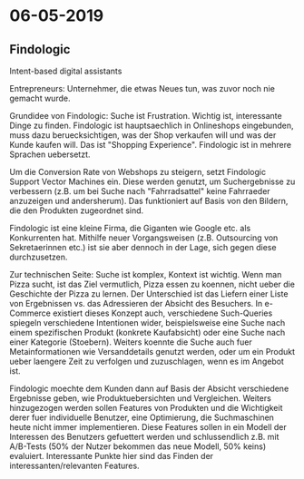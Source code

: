 # 06-05-2019

<!--TOC-->

## Findologic

Intent-based digital assistants

Entrepreneurs: Unternehmer, die etwas Neues tun, was zuvor noch nie gemacht wurde. 

Grundidee von Findologic: Suche ist Frustration. Wichtig ist, interessante Dinge zu finden. Findologic ist hauptsaechlich in Onlineshops eingebunden, muss dazu beruecksichtigen, was der Shop verkaufen will und was der Kunde kaufen will. Das ist "Shopping Experience". Findologic ist in mehrere Sprachen uebersetzt. 

Um die Conversion Rate von Webshops zu steigern, setzt Findologic Support Vector Machines ein. Diese werden genutzt, um Suchergebnisse zu verbessern (z.B. um bei Suche nach "Fahrradsattel" keine Fahrraeder anzuzeigen und andersherum). Das funktioniert auf Basis von den Bildern, die den Produkten zugeordnet sind.

Findologic ist eine kleine Firma, die Giganten wie Google etc. als Konkurrenten hat. Mithilfe neuer Vorgangsweisen (z.B. Outsourcing von Sekretaerinnen etc.) ist sie aber dennoch in der Lage, sich gegen diese durchzusetzen.

Zur technischen Seite: Suche ist komplex, Kontext ist wichtig. Wenn man Pizza sucht, ist das Ziel vermutlich, Pizza essen zu koennen, nicht ueber die Geschichte der Pizza zu lernen. Der Unterschied ist das Liefern einer Liste von Ergebnissen vs. das Adressieren der Absicht des Besuchers. In e-Commerce existiert dieses Konzept auch, verschiedene Such-Queries spiegeln verschiedene Intentionen wider, beispielsweise eine Suche nach einem spezifischen Produkt (konkrete Kaufabsicht) oder eine Suche nach einer Kategorie (Stoebern). Weiters koennte die Suche auch fuer Metainformationen wie Versanddetails genutzt werden, oder um ein Produkt ueber laengere Zeit zu verfolgen und zuzuschlagen, wenn es im Angebot ist.

Findologic moechte dem Kunden dann auf Basis der Absicht verschiedene Ergebnisse geben, wie Produktuebersichten und Vergleichen. Weiters hinzugezogen werden sollen Features von Produkten und die Wichtigkeit derer fuer individuelle Benutzer, eine Optimierung, die Suchmaschinen heute nicht immer implementieren. Diese Features sollen in ein Modell der Interessen des Benutzers gefuettert werden und schlussendlich z.B. mit A/B-Tests (50% der Nutzer bekommen das neue Modell, 50% keins) evaluiert. Interessante Punkte hier sind das Finden der interessanten/relevanten Features.
